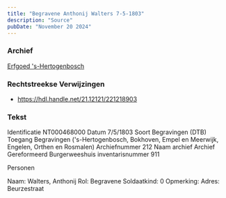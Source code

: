 ```yaml
---
title: "Begravene Anthonij Walters 7-5-1803"
description: "Source"
pubDate: "November 20 2024"
---
```


### Archief
[Erfgoed 's-Hertogenbosch](https://www.erfgoedshertogenbosch.nl/)

### Rechtstreekse Verwijzingen
- https://hdl.handle.net/21.12121/221218903

### Tekst
Identificatie NT000468000
Datum 7/5/1803
Soort Begravingen (DTB)
Toegang Begravingen ('s-Hertogenbosch, Bokhoven, Empel en Meerwijk, Engelen, Orthen en Rosmalen)
Archiefnummer 212
Naam archief Archief Gereformeerd Burgerweeshuis
inventarisnummer 911

Personen  

Naam:  Walters, Anthonij
Rol:  Begravene
Soldaatkind:  0
Opmerking:  Adres: Beurzestraat